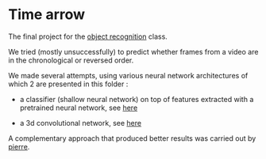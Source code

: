 Time arrow
==========

The final project for the [object recognition](http://www.math.ens-cachan.fr/version-francaise/formations/master-mva/contenus-/object-recognition-and-computer-vision-221990.kjsp?RH=1242430202531) class.

We tried (mostly unsuccessfully) to predict whether frames from a video are in the chronological or reversed order.

We made several attempts, using various neural network architectures of which 2 are presented in this folder :

- a classifier (shallow neural network) on top of features extracted with a pretrained neural network, see [here](time-arrow-features)

- a 3d convolutional network, see [here](time-arrow-c3d-net)

A complementary approach that produced better results was carried out by [pierre](https://github.com/pierrestock/time-arrow).



